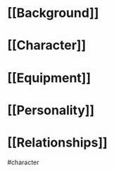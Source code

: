 # [[Background]]

# [[Character]]

# [[Equipment]]

# [[Personality]]

# [[Relationships]]

#character 
